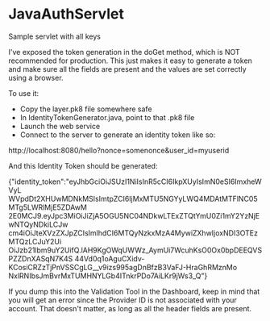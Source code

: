 # JavaAuthServlet
Sample servlet with all keys

I've exposed the token generation in the doGet method, which is NOT recommended for production. This just makes it easy to generate a token and make sure all the fields are present and the values are set correctly using a browser.

To use it:
- Copy the layer.pk8 file somewhere safe
- In IdentityTokenGenerator.java, point to that .pk8 file
- Launch the web service
- Connect to the server to generate an identity token like so:

http://localhost:8080/hello?nonce=somenonce&user_id=myuserid

And this Identity Token should be generated:

{"identity_token":"eyJhbGciOiJSUzI1NiIsInR5cCI6IkpXUyIsImN0eSI6ImxheWVyL
WVpdDt2XHUwMDNkMSIsImtpZCI6IjMxMTU5NGYyLWQ4MDAtMTFlNC05MTg5LWRlMjE5ZDAwM
2E0MCJ9.eyJpc3MiOiJiZjA5OGU5NC04NDkwLTExZTQtYmU0Zi1mY2YzNjEwNTQyNDkiLCJw
cm4iOiJteXVzZXJpZCIsImlhdCI6MTQyNzkxMzA4MywiZXhwIjoxNDI3OTEzMTQzLCJuY2Ui
OiJzb21lbm9uY2UifQ.lAH9KgOWqUWWz_AymUi7WcuhKsO0Ox0bpDEEQVSPZZDnXASqN7K4S
44Vd0q1oAguCXidv-KCosiCRZzTjPnVSSCgLG__v9izs995agDnBfzB3VaFJ-HraGhRMznMo
NxlRNIbsJmBvrMxTUMHNYLGb4ITnkrPDo7AiLKr9jWs3_Q"}

If you dump this into the Validation Tool in the Dashboard, keep in mind that you will get an error since the Provider ID is not associated with your account. That doesn't matter, as long as all the header fields are present.

